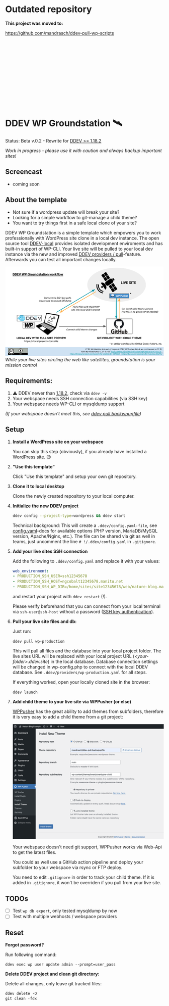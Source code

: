 # Outdated repository

**This project was moved to:**

https://github.com/mandrasch/ddev-pull-wp-scripts


<br>
<br>
<br>
<br>
<br>
<br>
<br>
<br>
<br>
<br>
<br>
<br>









# DDEV WP Groundstation 🛰️

Status: Beta v.0.2 - Rewrite for [DDEV >= 1.18.2](https://github.com/drud/ddev/releases/tag/v1.18.2)

*Work in progress - please use it with caution and always backup important sites!*

## Screencast

- coming soon

## About the template

- Not sure if a wordpress update will break your site?
- Looking for a simple workflow to git-manage a child theme?
- You want to try things first in a safe local clone of your site?

DDEV WP Groundstation is a simple template which empowers you to work professionally with WordPress site clone in a local dev instance. The open source tool [DDEV-local](https://ddev.readthedocs.io/en/stable/) provides isolated development enviroments and has built-in support of WP-CLI. Your live site will be pulled to your local dev instance via the new and improved [DDEV providers / pull](https://ddev.readthedocs.io/en/stable/users/providers/provider-introduction/)-feature. Afterwards you can test all important changes locally.


![Workflow overview](wp_groundstation.png)
<br>*While your live sites circling the web like satellites, groundstation is your mission control*

## Requirements:

1. ⚠️ DDEV newer than [1.18.2](https://github.com/drud/ddev/releases), check via `ddev -v`
1. Your webspace needs SSH connection capabilities (via SSH key)
1. Your webspace needs WP-CLI or mysqldump support

*(If your webspace doesn't meet this, see [ddev pull backwpupfile](https://github.com/mandrasch/ddev-pull-backwpupfile))*

## Setup

1. **Install a WordPress site on your webspace**

    You can skip this step (obviously), if you already have installed a WordPress site. 😉

2. **"Use this template"**

    Click "Use this template" and setup your own git repository.
    
3. **Clone it to local desktop**

     Clone the newly created repository to your local computer.

4. **Initialize the new DDEV project**

    ```bash
    ddev config --project-type=wordpress && ddev start
    ```

    Technical background: This will create a `.ddev/config.yaml-file`, see [config.yaml](https://ddev.readthedocs.io/en/stable/users/extend/config_yaml/)-docs for available options (PHP version, MariaDB/MySQL version, Apache/Nginx, etc.). The file can be shared via git as well in teams, just uncomment the line `# !/.ddev/config.yaml` in `.gitignore`.

5. **Add your live sites SSH connection**

    Add the following to `.ddev/config.yaml` and replace it with your values:

    ```yaml
    web_environment:
    - PRODUCTION_SSH_USER=ssh12345678
    - PRODUCTION_SSH_HOST=ngcobalt12345678.manitu.net
    - PRODUCTION_SSH_WP_DIR=/home/sites/site12345678/web/nature-blog.mandrasch.eu
    ```

    and restart your project with `ddev restart` (!).

    Please verify beforehand that you can connect from your local terminal via `ssh-user@ssh-host` without a password ([SSH key authentication](https://dev.to/risafj/ssh-key-authentication-for-absolute-beginners-in-plain-english-2m3f)).

6. **Pull your live site files and db:**
    
    Just run:
    
    `ddev pull wp-production`

    This will pull all files and the database into your local project folder. The live sites URL will be replaced with your local project URL (*\<your-folder\>.ddev.site*) in the local database. Database connection settings will be changed in wp-config.php to connect with the local DDEV database. See `.ddev/providers/wp-production.yaml` for all steps.

    If everything worked, open your locally cloned site in the browser:

    `ddev launch`

7. **Add child theme to your live site via WPPusher (or else)**

    [WPPusher](https://wppusher.com/) has the great ability to add themes from subfolders, therefore it is very easy to add a child theme from a git project:

    ![Workflow overview](wppusher_example.png)

    Your webspace doesn't need git support, WPPusher works via Web-Api to get the latest files.

    You could as well use a GitHub action pipeline and deploy your subfolder to your webspace via rsync or FTP deploy. 

    You need to edit `.gitignore` in order to track your child theme. If it is added in `.gitignore`, it won't be overriden if you pull from your live site.

## TODOs

- [ ] Test `wp db export`, only tested mysqldump by now
- [ ] Test with multiple webhosts / webspace providers

## Reset

**Forgot password?**

Run following command:

```shell
ddev exec wp user update admin --prompt=user_pass
```

**Delete DDEV project and clean git directory:** 

Delete all changes, only leave git tracked files:

```shell
ddev delete -O
git clean -fdx
```
